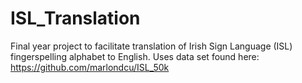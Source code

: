 # ISL_Translation
Final year project to facilitate translation of Irish Sign Language (ISL) fingerspelling alphabet to English. Uses data set found here: https://github.com/marlondcu/ISL_50k 
